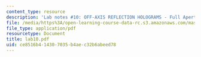 ```yaml
---
content_type: resource
description: 'Lab notes #10: OFF-AXIS REFLECTION HOLOGRAMS - Full Aperture Transfer'
file: /media/https%3A/open-learning-course-data-rc.s3.amazonaws.com/mas-450-holographic-imaging-spring-2003/ce8516b414307035b4aec32b6abeed78_lab10.pdf
file_type: application/pdf
resourcetype: Document
title: lab10.pdf
uid: ce8516b4-1430-7035-b4ae-c32b6abeed78
---
```

